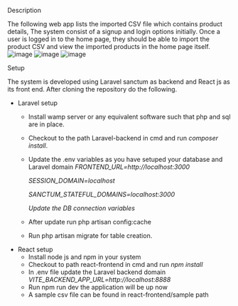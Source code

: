 Description

The following web app lists the imported CSV file which contains product details, The system consist of a signup and login options initially. Once a user is logged in to the home page, they should be able to import the product CSV and view the imported products in the home page itself.
![image](https://github.com/user-attachments/assets/a6c48448-9188-4a11-b8ab-b1b03cad77e6)
![image](https://github.com/user-attachments/assets/620e5b7b-7fb8-4dc6-9af3-76a431fe307d)
![image](https://github.com/user-attachments/assets/9eaabe3f-2ada-4fbe-87c9-4218cc62477a)


Setup

The system is developed using Laravel sanctum as backend and React js as its front end. After cloning the repository do the following.

- Laravel setup
  - Install wamp server or any equivalent software such that php and sql are in place.
  - Checkout to the path Laravel-backend in cmd and run *composer install*.
  - Update the .env variables as you have setuped your database and Laravel domain 
    *FRONTEND\_URL=http://localhost:3000*

    *SESSION\_DOMAIN=localhost*

    *SANCTUM\_STATEFUL\_DOMAINS=localhost:3000*

    *Update the DB connection variables*

  - After update run php artisan config:cache
  - Run php artisan migrate for table creation.
- React setup
  - Install node js and npm in your system
  - Checkout to path react-frontend in cmd and run *npm install*
  - In .env file update the Laravel backend domain *VITE\_BACKEND\_APP\_URL=http://localhost:8888*
  - Run npm run dev the application will be up now
  - A sample csv file can be found in react-frontend/sample path


